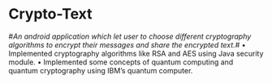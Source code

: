 # Crypto-Text
#*An android application which let user to choose different
cryptography algorithms to encrypt their messages and share
the encrypted text.*#
• Implemented cryptography algorithms like RSA and AES using
Java security module.
• Implemented some concepts of quantum computing and
quantum cryptography using IBM’s quantum computer.
